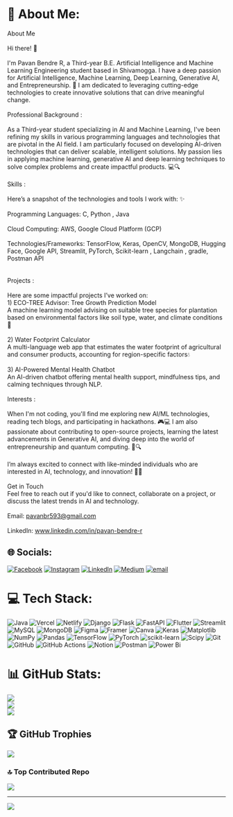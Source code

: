 # 💫 About Me:
About Me <br><br>Hi there! 👋<br><br>I'm Pavan Bendre R, a Third-year B.E. Artificial Intelligence and Machine Learning Engineering student based in Shivamogga. I have a deep passion for Artificial Intelligence, Machine Learning, Deep Learning, Generative AI, and Entrepreneurship. 🚀 I am dedicated to leveraging cutting-edge technologies to create innovative solutions that can drive meaningful change. <br><br>Professional Background :<br><br>As a Third-year student specializing in AI and Machine Learning, I've been refining my skills in various programming languages and technologies that are pivotal in the AI field. I am particularly focused on developing AI-driven technologies that can deliver scalable, intelligent solutions. My passion lies in applying  machine learning, generative AI and deep learning techniques to solve complex problems and create impactful products. 💻🔍<br><br>Skills : <br><br>Here’s a snapshot of the technologies and tools I work with: ✨<br><br>Programming Languages: C, Python , Java<br><br>Cloud Computing: AWS, Google Cloud Platform (GCP) <br><br>Technologies/Frameworks: TensorFlow, Keras, OpenCV, MongoDB, Hugging Face, Google API, Streamlit, PyTorch, Scikit-learn , Langchain , gradle, Postman API<br><br> <br>Projects :<br><br>Here are some impactful projects I’ve worked on:<br>1) ECO-TREE Advisor: Tree Growth Prediction Model<br>A machine learning model advising on suitable tree species for plantation based on environmental factors like soil type, water, and climate conditions🌳<br><br>2) Water Footprint Calculator<br>A multi-language web app that estimates the water footprint of agricultural and consumer products, accounting for region-specific factors💧<br><br>3) AI-Powered Mental Health Chatbot<br>An AI-driven chatbot offering mental health support, mindfulness tips, and calming techniques through NLP. <br><br>Interests :<br><br>When I'm not coding, you'll find me exploring new AI/ML technologies, reading tech blogs, and participating in hackathons. 🎮💻 I am also passionate about contributing to open-source projects, learning the latest advancements in Generative AI, and diving deep into the world of entrepreneurship and quantum computing. 🌟🔍<br><br>I’m always excited to connect with like-minded individuals who are interested in AI, technology, and innovation! 🤗🚀  <br><br>Get in Touch<br>Feel free to reach out if you'd like to connect, collaborate on a project, or discuss the latest trends in AI and technology.<br><br>Email: pavanbr593@gmail.com<br><br>LinkedIn: www.linkedin.com/in/pavan-bendre-r<br>


## 🌐 Socials:
[![Facebook](https://img.shields.io/badge/Facebook-%231877F2.svg?logo=Facebook&logoColor=white)](https://facebook.com/https://www.facebook.com/profile.php?id=100092759228654) [![Instagram](https://img.shields.io/badge/Instagram-%23E4405F.svg?logo=Instagram&logoColor=white)](https://instagram.com/https://www.instagram.com/pavan_.br/) [![LinkedIn](https://img.shields.io/badge/LinkedIn-%230077B5.svg?logo=linkedin&logoColor=white)](https://linkedin.com/in/www.linkedin.com/in/pavan-bendre-r) [![Medium](https://img.shields.io/badge/Medium-12100E?logo=medium&logoColor=white)](https://medium.com/@https://medium.com/@pavanbr593) [![email](https://img.shields.io/badge/Email-D14836?logo=gmail&logoColor=white)](mailto:pavanbr593@gmail.com) 

# 💻 Tech Stack:
![Java](https://img.shields.io/badge/java-%23ED8B00.svg?style=flat&logo=openjdk&logoColor=white) ![Vercel](https://img.shields.io/badge/vercel-%23000000.svg?style=flat&logo=vercel&logoColor=white) ![Netlify](https://img.shields.io/badge/netlify-%23000000.svg?style=flat&logo=netlify&logoColor=#00C7B7) ![Django](https://img.shields.io/badge/django-%23092E20.svg?style=flat&logo=django&logoColor=white) ![Flask](https://img.shields.io/badge/flask-%23000.svg?style=flat&logo=flask&logoColor=white) ![FastAPI](https://img.shields.io/badge/FastAPI-005571?style=flat&logo=fastapi) ![Flutter](https://img.shields.io/badge/Flutter-%2302569B.svg?style=flat&logo=Flutter&logoColor=white) ![Streamlit](https://img.shields.io/badge/Streamlit-%23FE4B4B.svg?style=flat&logo=streamlit&logoColor=white) ![MySQL](https://img.shields.io/badge/mysql-4479A1.svg?style=flat&logo=mysql&logoColor=white) ![MongoDB](https://img.shields.io/badge/MongoDB-%234ea94b.svg?style=flat&logo=mongodb&logoColor=white) ![Figma](https://img.shields.io/badge/figma-%23F24E1E.svg?style=flat&logo=figma&logoColor=white) ![Framer](https://img.shields.io/badge/Framer-black?style=flat&logo=framer&logoColor=blue) ![Canva](https://img.shields.io/badge/Canva-%2300C4CC.svg?style=flat&logo=Canva&logoColor=white) ![Keras](https://img.shields.io/badge/Keras-%23D00000.svg?style=flat&logo=Keras&logoColor=white) ![Matplotlib](https://img.shields.io/badge/Matplotlib-%23ffffff.svg?style=flat&logo=Matplotlib&logoColor=black) ![NumPy](https://img.shields.io/badge/numpy-%23013243.svg?style=flat&logo=numpy&logoColor=white) ![Pandas](https://img.shields.io/badge/pandas-%23150458.svg?style=flat&logo=pandas&logoColor=white) ![TensorFlow](https://img.shields.io/badge/TensorFlow-%23FF6F00.svg?style=flat&logo=TensorFlow&logoColor=white) ![PyTorch](https://img.shields.io/badge/PyTorch-%23EE4C2C.svg?style=flat&logo=PyTorch&logoColor=white) ![scikit-learn](https://img.shields.io/badge/scikit--learn-%23F7931E.svg?style=flat&logo=scikit-learn&logoColor=white) ![Scipy](https://img.shields.io/badge/SciPy-%230C55A5.svg?style=flat&logo=scipy&logoColor=%white) ![Git](https://img.shields.io/badge/git-%23F05033.svg?style=flat&logo=git&logoColor=white) ![GitHub](https://img.shields.io/badge/github-%23121011.svg?style=flat&logo=github&logoColor=white) ![GitHub Actions](https://img.shields.io/badge/github%20actions-%232671E5.svg?style=flat&logo=githubactions&logoColor=white) ![Notion](https://img.shields.io/badge/Notion-%23000000.svg?style=flat&logo=notion&logoColor=white) ![Postman](https://img.shields.io/badge/Postman-FF6C37?style=flat&logo=postman&logoColor=white) ![Power Bi](https://img.shields.io/badge/power_bi-F2C811?style=flat&logo=powerbi&logoColor=black)
# 📊 GitHub Stats:
![](https://github-readme-stats.vercel.app/api?username=pavanbr593&theme=dark&hide_border=false&include_all_commits=false&count_private=false)<br/>
![](https://nirzak-streak-stats.vercel.app/?user=pavanbr593&theme=dark&hide_border=false)<br/>
![](https://github-readme-stats.vercel.app/api/top-langs/?username=pavanbr593&theme=dark&hide_border=false&include_all_commits=false&count_private=false&layout=compact)

## 🏆 GitHub Trophies
![](https://github-profile-trophy.vercel.app/?username=pavanbr593&theme=radical&no-frame=false&no-bg=true&margin-w=4)

### 🔝 Top Contributed Repo
![](https://github-contributor-stats.vercel.app/api?username=pavanbr593&limit=5&theme=dark&combine_all_yearly_contributions=true)

---
[![](https://visitcount.itsvg.in/api?id=pavanbr593&icon=0&color=0)](https://visitcount.itsvg.in)

<!-- Proudly created with GPRM ( https://gprm.itsvg.in ) -->
